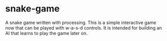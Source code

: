 # snake-game
A snake game written with processing. 
This is a simple interactive game now that can be played with w-a-s-d controls.
It is intended for building an AI that learns to play the game later on.
